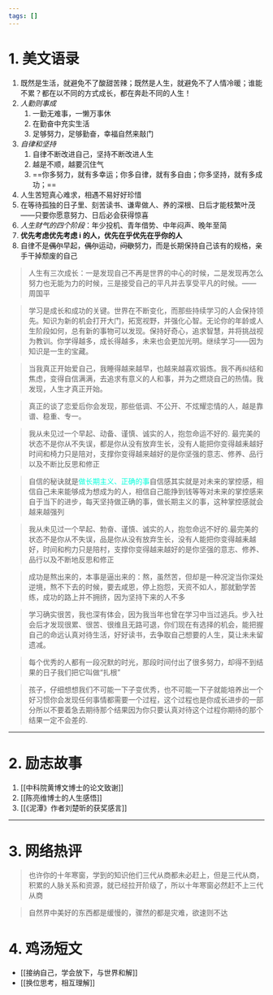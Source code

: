 ```yaml
---
tags: []
---
```

# 1. 美文语录
1. 既然是生活，就避免不了酸甜苦辣；既然是人生，就避免不了人情冷暖；谁能不累？都在以不同的方式成长，都在奔赴不同的人生！
2.  *人勤则事成*
	1. 一勤无难事，一懒万事休
	2. 在勤奋中充实生活
	3. 足够努力，足够勤奋，幸福自然来敲门
3. *自律和坚持* 
	1. 自律不断改进自己，坚持不断改进人生
	2. 越是不顺，越要沉住气
	3. ==你多努力，就有多幸运；你多自律，就有多自由；你多坚持，就有多成功；==
4. 人生苦短真心难求，相遇不易好好珍惜
5. 在等待孤独的日子里、刻苦读书、谦卑做人、养的深根、日后才能枝繁叶茂——只要你愿意努力、日后必会获得惊喜
6. *人生财气的四个阶段*：年少投机、青年借势、中年闷声、晚年至简
7. **优先考虑优先考虑 i 的人，优先在乎优先在乎你的人**
8. 自律不是~~偶尔~~早起，~~偶尔~~运动，~~间歇~~努力，而是长期保持自己该有的规格，亲手干掉颓废的自己
> 人生有三次成长：一是发现自己不再是世界的中心的时候，二是发现再怎么努力也无能为力的时候，三是接受自己的平凡并去享受平凡的时候。—— 周国平

>  学习是成长和成功的关键。世界在不断变化，而那些持续学习的人会保持领先。知识为新的机会打开大门，拓宽视野，并强化心智。无论你的年龄或人生阶段如何，总有新的事物可以发现。保持好奇心，追求智慧，并将挑战视为教训。你学得越多，成长得越多，未来也会更加光明。继续学习——因为知识是一生的宝藏。

> 当我真正开始爱自己，我睡得越来越早，也越来越喜欢锻炼。我不再纠结和焦虑，变得自信满满，去追求有意义的人和事，并为之燃烧自己的热情。我发现，人生才真正开始。

> 真正的谈了恋爱后你会发现，那些低调、不公开、不炫耀恋情的人，越是靠谱、稳重、专一。

> 我从未见过一个早起、动备、谨慎、诚实的人，抱忽命运不好的. 最完美的状态不是你从不失误，都是你从没有放弃生长，没有人能把你变得越耒越好时间和椅力只是陪对，支撑你变得越来越好的是你坚强的意志、修养、品行以及不断比反思和修正

> 自信的秘诀就是<font color="#00ffdc">做长期主义、正确的事</font>自信感其实就是对未来的掌控感，相信自己未来能够成为想成为的人，相信自己能挣到钱等等对未来的掌控感来自于当下的进步，每天坚持做正确的事，做长期主义的事，这种掌控感就会越来越强列

>  我从未见过一个早起、勃奋、谨慎、诚实的人，抱忽命远不好的.最完美的状态不是你从不失误，品是你从没有放弃生长，没有人能把你变得越耒越好，时间和枸力只是陪村，支撑你变得越来越好的是你坚强的意志、修养、品行以及不断地反思和修正

> 成功是熬出来的，本事是逼出来的：熬，虽然苦，但却是一种况淀当你深处逆境，熬不下去的时候，要去咸恩，停上抱怨，天资不如人，那就勤学苦练，成功的路上并不拥挤，因为坚持下来的人不多

> 学习确实很苦，我也深有体会，因为我当年也曾在学习中当过逃兵。步入社会后才发现很累、很苦、很维且无路可退，你们现在有选择的机会，能把握自己的命远认真对待生活，好好读书，去争取自己想要的人生，莫让未未留遗减。

> 每个优秀的人都有一段况默的时光，那段时间付出了很多努力，却得不到结果的日子我们把它叫做“扎根”

> 孩子，仔细想想我们不可能一下子变优秀，也不可能一下子就能培养出一个好习惯你会发现任何事情都需要一个过程，这个过程也是你成长进步的一部分所以不要着急去期待那个结果因为你只要认真对待这个过程你期待的那个结果一定不会差的.


---
# 2. 励志故事
1. [[中科院黄博文博士的论文致谢]]
2. [[陈亮维博士的人生感悟]]
3. [[《泥潭》作者刘楚昕的获奖感言]]

---
#  3. 网络热评 
>  也许你的十年寒窗，学到的知识他们三代从商都未必赶上，但是三代从商，积累的人脉关系和资源，就已经拉开阶级了，所以十年寒窗必然赶不上三代从商

>  自然界中美好的东西都是缓慢的，骤然的都是灾难，欲速则不达 

# 4. 鸡汤短文 
- [[接纳自己，学会放下，与世界和解]]
- [[换位思考，相互理解]]
